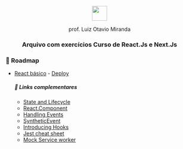 
<p align="center">
  <img height="40px" src="https://i.imgur.com/HWpg7PP.png">
  <p align="center">prof. Luiz Otavio Miranda</p>
</p>

<p align="center">
    <h3 align="center">Arquivo com exercícios Curso de React.Js e Next.Js
    </h3>
</p>

<h3>📌 Roadmap</h3>

-  <a href="/react-basic">React básico</a> - <a href="https://udemy-react-vq4p.vercel.app/">Deploy</a>
    ##### 📜 Links complementares
    -  <a href="https://reactjs.org/docs/state-and-lifecycle.html">State and Lifecycle</a>
    -  <a href="https://reactjs.org/docs/react-component.html">React.Component</a>
    -  <a href="https://reactjs.org/docs/handling-events.html">Handling Events</a>
    -  <a href="https://reactjs.org/docs/events.html">SyntheticEvent</a>
    -  <a href="https://reactjs.org/docs/hooks-intro.html">Introducing Hooks</a>
    -  <a href="https://github.com/sapegin/jest-cheat-sheet">Jest cheat sheet</a>
    -  <a href="https://mswjs.io/">Mock Service worker</a>
